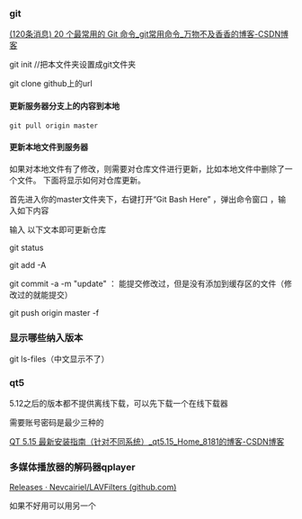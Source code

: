 ### git 

[(120条消息) 20 个最常用的 Git 命令_git常用命令_万物不及香香的博客-CSDN博客](https://blog.csdn.net/qq_53113396/article/details/124983800?utm_medium=distribute.pc_relevant.none-task-blog-2~default~baidujs_baidulandingword~default-1-124983800-blog-45847439.235^v36^pc_relevant_anti_vip_base&spm=1001.2101.3001.4242.2&utm_relevant_index=4)

git init //把本文件夹设置成git文件夹

git clone github上的url

#### 更新服务器分支上的内容到本地

```python
git pull origin master
```

#### 更新本地文件到服务器

如果对本地文件有了修改，则需要对仓库文件进行更新，比如本地文件中删除了一个文件。 下面将显示如何对仓库更新。

首先进入你的master文件夹下，右键打开“Git Bash Here” ，弹出命令窗口 ，输入如下内容

输入 以下文本即可更新仓库

git status

git add -A

git commit -a -m "update" ： 能提交修改过，但是没有添加到缓存区的文件（修改过的就能提交）

git push origin master -f

### 显示哪些纳入版本

git ls-files（中文显示不了）

### qt5

5.12之后的版本都不提供离线下载，可以先下载一个在线下载器

需要账号密码是最少三种的

[QT 5.15 最新安装指南（针对不同系统）_qt5.15_Home_8181的博客-CSDN博客](https://blog.csdn.net/qq_43125185/article/details/117426594)



### 多媒体播放器的解码器qplayer

[Releases · Nevcairiel/LAVFilters (github.com)](https://github.com/Nevcairiel/LAVFilters/releases)

如果不好用可以用另一个
